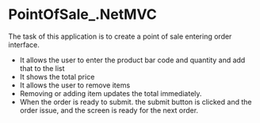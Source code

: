 # PointOfSale_.NetMVC
The task of this application is to create a point of sale entering order interface. 
- It allows the user to enter the product bar code and quantity and add that to the list
- It shows the total price
- It allows the user to remove items
- Removing or adding item updates the total immediately.
- When the order is ready to submit. the submit button is clicked and the order issue, and the screen is ready for the next order.
